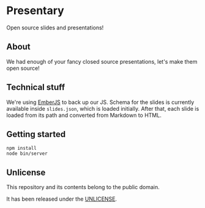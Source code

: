 # Presentary

Open source slides and presentations!

## About

We had enough of your fancy closed source presentations, let's make them open source!

## Technical stuff

We're using [EmberJS](http://emberjs.com/) to back up our JS. Schema for the slides is currently
available inside `slides.json`, which is loaded initially. After that, each slide is loaded from its
path and converted from Markdown to HTML.

## Getting started

```
npm install
node bin/server
```

## Unlicense

This repository and its contents belong to the public domain.

It has been released under the [UNLICENSE](https://github.com/shime/presentary/blob/master/UNLICENSE).
